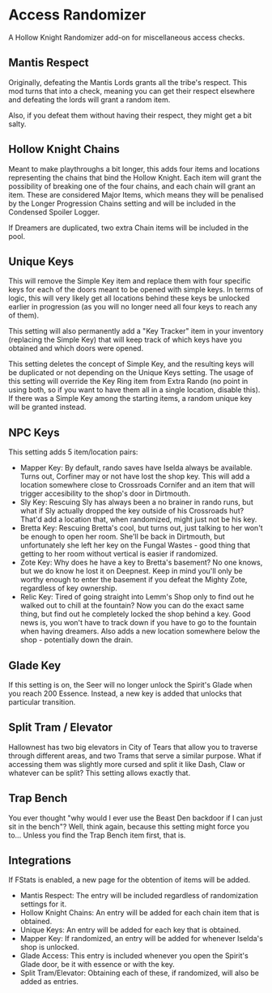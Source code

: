 # Access Randomizer

A Hollow Knight Randomizer add-on for miscellaneous access checks.

## Mantis Respect

Originally, defeating the Mantis Lords grants all the tribe's respect. This mod turns that into a check, meaning you can get their respect elsewhere and defeating the lords will grant a random item.

Also, if you defeat them without having their respect, they might get a bit salty.

## Hollow Knight Chains

Meant to make playthroughs a bit longer, this adds four items and locations representing the chains that bind the Hollow Knight. Each item will grant the possibility of breaking one of the four chains, and each chain will grant an item. These are considered Major Items, which means they will be penalised by the Longer Progression Chains setting and will be included in the Condensed Spoiler Logger.

If Dreamers are duplicated, two extra Chain items will be included in the pool.

## Unique Keys

This will remove the Simple Key item and replace them with four specific keys for each of the doors meant to be opened with simple keys. In terms of logic, this will very likely get all locations behind these keys be unlocked earlier in progression (as you will no longer need all four keys to reach any of them).

This setting will also permanently add a "Key Tracker" item in your inventory (replacing the Simple Key) that will keep track of which keys have you obtained and which doors were opened.

This setting deletes the concept of Simple Key, and the resulting keys will be duplicated or not depending on the Unique Keys setting. The usage of this setting will override the Key Ring item from Extra Rando (no point in using both, so if you want to have them all in a single location, disable this). If there was a Simple Key among the starting items, a random unique key will be granted instead.

## NPC Keys

This setting adds 5 item/location pairs:

- Mapper Key: By default, rando saves have Iselda always be available. Turns out, Corfiner may or not have lost the shop key. This will add a location somewhere close to Crossroads Cornifer and an item that will trigger accesibility to the shop's door in Dirtmouth.
- Sly Key: Rescuing Sly has always been a no brainer in rando runs, but what if Sly actually dropped the key outside of his Crossroads hut? That'd add a location that, when randomized, might just not be his key.
- Bretta Key: Rescuing Bretta's cool, but turns out, just talking to her won't be enough to open her room. She'll be back in Dirtmouth, but unfortunately she left her key on the Fungal Wastes - good thing that getting to her room without vertical is easier if randomized.
- Zote Key: Why does he have a key to Bretta's basement? No one knows, but we do know he lost it on Deepnest. Keep in mind you'll only be worthy enough to enter the basement if you defeat the Mighty Zote, regardless of key ownership.
- Relic Key: Tired of going straight into Lemm's Shop only to find out he walked out to chill at the fountain? Now you can do the exact same thing, but find out he completely locked the shop behind a key. Good news is, you won't have to track down if you have to go to the fountain when having dreamers. Also adds a new location somewhere below the shop - potentially down the drain.

## Glade Key

If this setting is on, the Seer will no longer unlock the Spirit's Glade when you reach 200 Essence. Instead, a new key is added that unlocks that particular transition.

## Split Tram / Elevator

Hallownest has two big elevators in City of Tears that allow you to traverse through different areas, and two Trams that serve a similar purpose. What if accessing them was slightly more cursed and split it like Dash, Claw or whatever can be split? This setting allows exactly that.

## Trap Bench

You ever thought "why would I ever use the Beast Den backdoor if I can just sit in the bench"? Well, think again, because this setting might force you to... Unless you find the Trap Bench item first, that is.

## Integrations

If FStats is enabled, a new page for the obtention of items will be added.
- Mantis Respect: The entry will be included regardless of randomization settings for it.
- Hollow Knight Chains: An entry will be added for each chain item that is obtained.
- Unique Keys: An entry will be added for each key that is obtained.
- Mapper Key: If randomized, an entry will be added for whenever Iselda's shop is unlocked.
- Glade Access: This entry is included whenever you open the Spirit's Glade door, be it with essence or with the key.
- Split Tram/Elevator: Obtaining each of these, if randomized, will also be added as entries.
